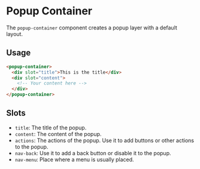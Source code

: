# Popup Container

The `popup-container` component creates a popup layer with a default layout.


## Usage

```html
<popup-container>
  <div slot="title">This is the title</div>
  <div slot="content">
    <!-- Your content here -->
  </div>
</popup-container>
```

## Slots

- `title`: The title of the popup.
- `content`: The content of the popup.
- `actions`: The actions of the popup. Use it to add buttons or other actions to the popup.
- `nav-back`: Use it to add a back button or disable it to the popup.
- `nav-menu`: Place where a menu is usually placed.

